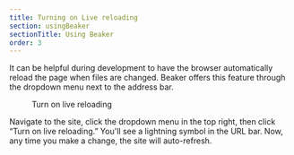 ```yaml
---
title: Turning on Live reloading
section: usingBeaker
sectionTitle: Using Beaker
order: 3
---
```


It can be helpful during development to have the browser automatically reload the page when files are changed. Beaker offers this feature through the dropdown menu next to the address bar.

<figure>
<img data-src="/img/docs/tut-create-a-blog/live-reloading.jpg" >
<figcaption>Turn on live reloading</figcaption>
</figure>

Navigate to the site, click the dropdown menu in the top right, then click “Turn on live reloading.” You'll see a lightning symbol in the URL bar. Now, any time you make a change, the site will auto-refresh.